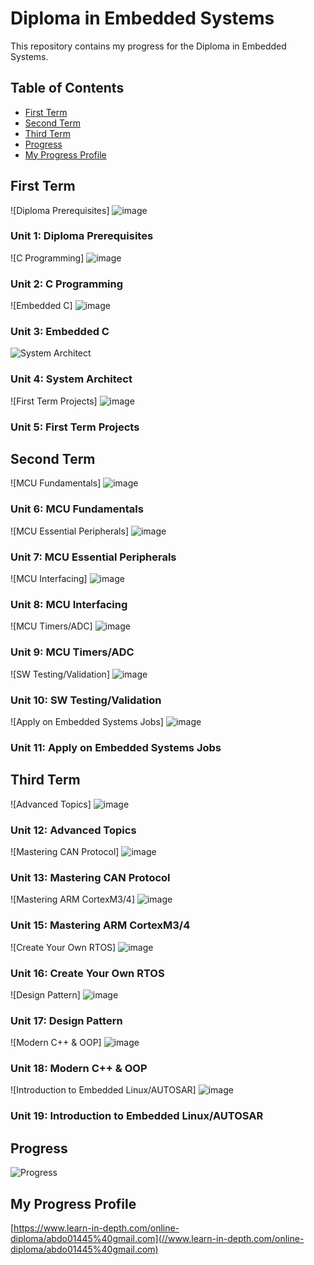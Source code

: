 # Diploma in Embedded Systems

This repository contains my progress for the Diploma in Embedded Systems.

## Table of Contents

- [First Term](#first-term)
- [Second Term](#second-term)
- [Third Term](#third-term)
- [Progress](#progress)
- [My Progress Profile](#my-progress-profile)

## First Term

![Diploma Prerequisites] ![image](https://progress-bar.dev/100/)
### Unit 1: Diploma Prerequisites

![C Programming] ![image](https://progress-bar.dev/100/)
### Unit 2: C Programming

![Embedded C] ![image](https://progress-bar.dev/100/)
### Unit 3: Embedded C

![System Architect](https://via.placeholder.com/350x150)
### Unit 4: System Architect

![First Term Projects] ![image](https://progress-bar.dev/100/)
### Unit 5: First Term Projects

## Second Term

![MCU Fundamentals] ![image](https://progress-bar.dev/100/)
### Unit 6: MCU Fundamentals

![MCU Essential Peripherals] ![image](https://progress-bar.dev/100/)
### Unit 7: MCU Essential Peripherals

![MCU Interfacing] ![image](https://progress-bar.dev/35/)
### Unit 8: MCU Interfacing

![MCU Timers/ADC] ![image](https://progress-bar.dev/soon/)
### Unit 9: MCU Timers/ADC

![SW Testing/Validation] ![image](https://progress-bar.dev/soon/)
### Unit 10: SW Testing/Validation

![Apply on Embedded Systems Jobs] ![image](https://progress-bar.dev/soon/)
### Unit 11: Apply on Embedded Systems Jobs

## Third Term

![Advanced Topics] ![image](https://progress-bar.dev/soon/)
### Unit 12: Advanced Topics

![Mastering CAN Protocol] ![image](https://progress-bar.dev/soon/)
### Unit 13: Mastering CAN Protocol

![Mastering ARM CortexM3/4] ![image](https://progress-bar.dev/soon/)
### Unit 15: Mastering ARM CortexM3/4

![Create Your Own RTOS] ![image](https://progress-bar.dev/soon/)
### Unit 16: Create Your Own RTOS

![Design Pattern] ![image](https://progress-bar.dev/soon/)
### Unit 17: Design Pattern

![Modern C++ & OOP] ![image](https://progress-bar.dev/soon/)
### Unit 18: Modern C++ & OOP

![Introduction to Embedded Linux/AUTOSAR] ![image](https://progress-bar.dev/soon/)
### Unit 19: Introduction to Embedded Linux/AUTOSAR

## Progress

![Progress](https://img.shields.io/badge/Progress-35%25-blue)

## My Progress Profile

[https://www.learn-in-depth.com/online-diploma/abdo01445%40gmail.com](//www.learn-in-depth.com/online-diploma/abdo01445%40gmail.com)
